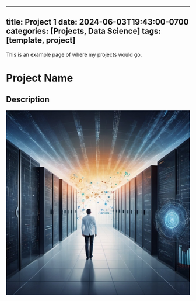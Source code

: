 
---
title: Project 1
date: 2024-06-03T19:43:00-0700
categories: [Projects, Data Science]
tags: [template, project]
---

This is an example page of where my projects would go. 

# Project Name

## Description

![Photo](/assets/img/chaosclarity.jpg)
